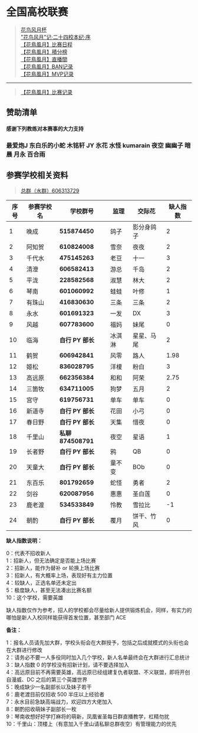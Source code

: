 # 全国高校联赛

> [花鸟风月杯](hnfy.md)  
> ["花鸟风月"记·二十四校本纪·序](bj.md)  
> [【花鳥風月】比赛日程](day.md)  
> [【花鳥風月】積分榜](pt.md)  
> [【花鳥風月】直播間](https://live.bilibili.com/8170380)  
> [【花鳥風月】BAN记录](ban.md)  
> [【花鳥風月】MVP记录](mvp.md)  
----

> [【花鳥風月】比赛记录](https://mahjong.pub/?cid=37)

## 赞助清单
#### 感谢下列教练对本赛事的大力支持

### 最爱炮J 东白乐的小蛇 木铭轩 JY 氷花 水怪 kumarain 夜空 幽幽子 暗晨 月永 百合雨



## 参赛学校相关资料

> [总群（水群）606313729](https://jq.qq.com/?_wv=1027&k=5AtCCIw)

| 序号 | 参赛学校名 | 学校群号         | 监理   | 交际花     | 缺人指数 |
| ---- | ---------- | ---------------- | ------ | ---------- | -------- |
| 1    | 晚成       | **515874450**    | 鸽子   | 影分身鸽子 | 2        |
| 2    | 阿知贺     | **610824008**    | 雪奈   | 夜夜       | 2        |
| 3    | 千代水     | **475145263**    | 老豆   | 十一       | 3        |
| 4    | 清澄       | **606582413**    | 游总   | 千岛       | 2        |
| 5    | 平泷       | **228582568**    | 淑慧   | 林大       | 2        |
| 6    | 琴南       | **601060992**    | 蛙蛙   | 叶修       | 1        |
| 7    | 有珠山     | **416830630**    | 三条   | 三条       | 2        |
| 8    | 永水       | **601691323**    | 一发   | DX         | 3        |
| 9    | 风越       | **607783600**    | 福妈   | 妹尾       | 0        |
| 10   | 临海       | **自行 PY 部长** | 冰淇淋 | 星星、马尾 | 2        |
| 11   | 鹤贺       | **606942841**    | 风零   | 路人       | 1.98     |
| 12   | 姬松       | **836028795**    | 洋榎   | 粉白       | 3        |
| 13   | 高远原     | **662356384**    | 和和   | 阿荣       | 2.75     |
| 14   | 三箇牧     | **634711005**    | 狗梦   | 五月       | 2        |
| 15   | 宫守       | **619756731**    | 单车   | 单车       | 0        |
| 16   | 新道寺     | **自行 PY 部长** | 花田   | 小弓       | 0        |
| 17   | 春日野       | **自行 PY 部长** | 天集   | 惜夜       | 0        |
| 18   | 千里山     | **私聊874508791** | 夜空   | 星语       | 1        |
| 19   | 长者野     | **自行 PY 部长** | 鸦     | QB         | 0        |
| 20   | 天童大     | **自行 PY 部长** | 童不变 | BOb        | 0        |
| 21   | 东百乐     | **801792659**    | 蛇怪   | 勇者       | 2        |
| 22   | 剑谷       | **620087956**    | 惠惠   | 圣白莲     | 0        |
| 23   | 鹿老渡     | **534533849**    | 怜教   | 雪拉比     | -1       |
| 24   | 朝酌       | **自行 PY 部长** | 覆月   | 饼干、竹风 | 0        |

**缺人指数说明：**

0：代表不招收新人  
1：招新人，但无法确定是否能上场比赛  
2：招新人，能作为替补 or 轮换上场比赛  
3：招新人，有大概率上场，表现好有主力位置  
4：较缺人，正选名单还未定出  
5：极度缺人，甚至无法凑出比赛名额  
10：这个学校，需要英雄

缺人指数仅作为参考，招人的学校都会尽量给新人提供锻炼机会，同样，有实力的哪怕是新人入校同样能获得首发位置，甚至部门 ACE

**备注：**

1：报名人员请先加大群，学校头衔会在大群授予，包括之后成就模式的头衔也会在大群进行修改  
2：请务必不要一人多役同时加入几个学校，新人名单最终会在大群进行汇总统计  
3：缺人指数 0 的学校没有招新计划，请不要选择加入  
4：高远原目前不再需要英雄，高远原已经组建复仇者联盟、不义联盟，即将开创自漫威、DC 之后的第三个英雄世界  
5：晚成缺少一名副部长以及妹子若干  
6：鹿老渡目前仅招收 500 半庄以上经验者  
7：永水目前急缺高端战力，欢迎四方大佬加入  
8：朝酌招收萌妹子副部长一枚  
9：琴南收想好好学打麻将的萌新，凤凰雀圣每日群直播教学，杠精勿扰  
10：千里山：顶楼上（有意加入千里山请私聊总群夜空）有管理能力的优先
